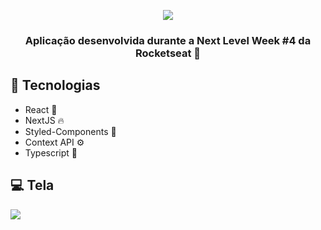 <p align="center">
  <img src="https://i.imgur.com/4sK58aC.png" />
</p>

<h3 align="center"> Aplicação desenvolvida durante a Next Level Week #4 da Rocketseat 🚀 </h3>

## 🧪 Tecnologias 

- React 💜
- NextJS 🔥
- Styled-Components 💅
- Context API ⚙
- Typescript 💙

## 💻 Tela

<img src="https://i.imgur.com/h1hyqj3.png" />
